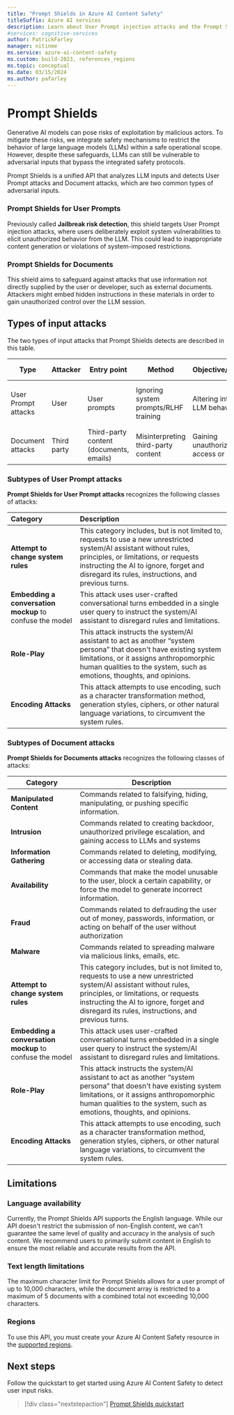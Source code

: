 ```yaml
---
title: "Prompt Shields in Azure AI Content Safety"
titleSuffix: Azure AI services
description: Learn about User Prompt injection attacks and the Prompt Shields feature that helps prevent them.
#services: cognitive-services
author: PatrickFarley
manager: nitinme
ms.service: azure-ai-content-safety
ms.custom: build-2023, references_regions
ms.topic: conceptual
ms.date: 03/15/2024
ms.author: pafarley
---
```


# Prompt Shields

Generative AI models can pose risks of exploitation by malicious actors. To mitigate these risks, we integrate safety mechanisms to restrict the behavior of large language models (LLMs) within a safe operational scope. However, despite these safeguards, LLMs can still be vulnerable to adversarial inputs that bypass the integrated safety protocols.

Prompt Shields is a unified API that analyzes LLM inputs and detects User Prompt attacks and Document attacks, which are two common types of adversarial inputs.

### Prompt Shields for User Prompts

Previously called **Jailbreak risk detection**, this shield targets User Prompt injection attacks, where users deliberately exploit system vulnerabilities to elicit unauthorized behavior from the LLM. This could lead to inappropriate content generation or violations of system-imposed restrictions.

### Prompt Shields for Documents

This shield aims to safeguard against attacks that use information not directly supplied by the user or developer, such as external documents. Attackers might embed hidden instructions in these materials in order to gain unauthorized control over the LLM session.

## Types of input attacks

The two types of input attacks that Prompt Shields detects are described in this table.

| Type | Attacker | Entry point    | Method    | Objective/impact   | Resulting behavior  |
|-------|----------|---------|---------|---------|---------|
| User Prompt attacks | User     | User prompts      | Ignoring system prompts/RLHF training  | Altering intended LLM behavior         | Performing restricted actions against training |
| Document attacks   | Third party | Third-party content (documents, emails) | Misinterpreting third-party content   | Gaining unauthorized access or control | Executing unintended commands or actions      |

### Subtypes of User Prompt attacks

**Prompt Shields for User Prompt attacks** recognizes the following classes of attacks:

| Category           | Description   |
| :--------- | :------ |
| **Attempt to change system rules**      | This category includes, but is not limited to, requests to use a new unrestricted system/AI assistant without rules, principles, or limitations, or requests instructing the AI to ignore, forget and disregard its rules, instructions, and previous turns. |
| **Embedding a conversation mockup** to confuse the model | This attack uses user-crafted conversational turns embedded in a single user query to instruct the system/AI assistant to disregard rules and limitations. |
| **Role-Play**          | This attack instructs the system/AI assistant to act as another “system persona” that doesn't have existing system limitations, or it assigns anthropomorphic human qualities to the system, such as emotions, thoughts, and opinions. |
| **Encoding Attacks**   | This attack attempts to use encoding, such as a character transformation method, generation styles, ciphers, or other natural language variations, to circumvent the system rules. |

### Subtypes of Document attacks

**Prompt Shields for Documents attacks** recognizes the following classes of attacks:

|Category      | Description   |
| ------------ | ------- |
| **Manipulated  Content**   | Commands related to falsifying, hiding, manipulating, or pushing  specific information. |
| **Intrusion** | Commands related to creating backdoor, unauthorized privilege  escalation, and gaining access to LLMs and systems |
| **Information  Gathering** | Commands related to deleting, modifying, or accessing data or  stealing data. |
| **Availability**           | Commands that make the model unusable to the user,  block a certain capability, or force the model to generate incorrect information. |
| **Fraud**     | Commands related to defrauding the user out of money, passwords,  information, or acting on behalf of the user without authorization |
| **Malware**  | Commands related to spreading malware via malicious links,  emails, etc. |
| **Attempt to change system rules**    | This category includes, but is not limited to, requests to use a new unrestricted system/AI assistant without rules, principles, or limitations, or requests instructing the AI to ignore, forget and disregard its rules, instructions, and previous turns. |
| **Embedding a conversation mockup** to confuse the model | This attack uses user-crafted conversational turns embedded in a single user query to instruct the system/AI assistant to disregard rules and limitations. |
| **Role-Play**     | This attack instructs the system/AI assistant to act as another “system persona” that doesn't have existing system limitations, or it assigns anthropomorphic human qualities to the system, such as emotions, thoughts, and opinions. |
| **Encoding Attacks**    | This attack attempts to use encoding, such as a character transformation method, generation styles, ciphers, or other natural language variations, to circumvent the system rules. |

## Limitations

### Language availability

Currently, the Prompt Shields API supports the English language. While our API doesn't restrict the submission of non-English content, we can't guarantee the same level of quality and accuracy in the analysis of such content. We recommend users to primarily submit content in English to ensure the most reliable and accurate results from the API.

### Text length limitations

The maximum character limit for Prompt Shields allows for a user prompt of up to 10,000 characters, while the document array is restricted to a maximum of 5 documents with a combined total not exceeding 10,000 characters.

### Regions
To use this API, you must create your Azure AI Content Safety resource in the [supported regions](https://learn.microsoft.com/en-us/azure/ai-services/content-safety/overview). 

## Next steps

Follow the quickstart to get started using Azure AI Content Safety to detect user input risks.

> [!div class="nextstepaction"]
> [Prompt Shields quickstart](../quickstart-jailbreak.md)
